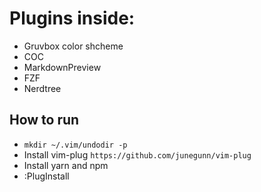 # Plugins inside:

- Gruvbox color shcheme
- COC
- MarkdownPreview
- FZF
- Nerdtree

## How to run

- `mkdir ~/.vim/undodir -p` 
- Install vim-plug `https://github.com/junegunn/vim-plug`
- Install yarn and npm
- :PlugInstall
